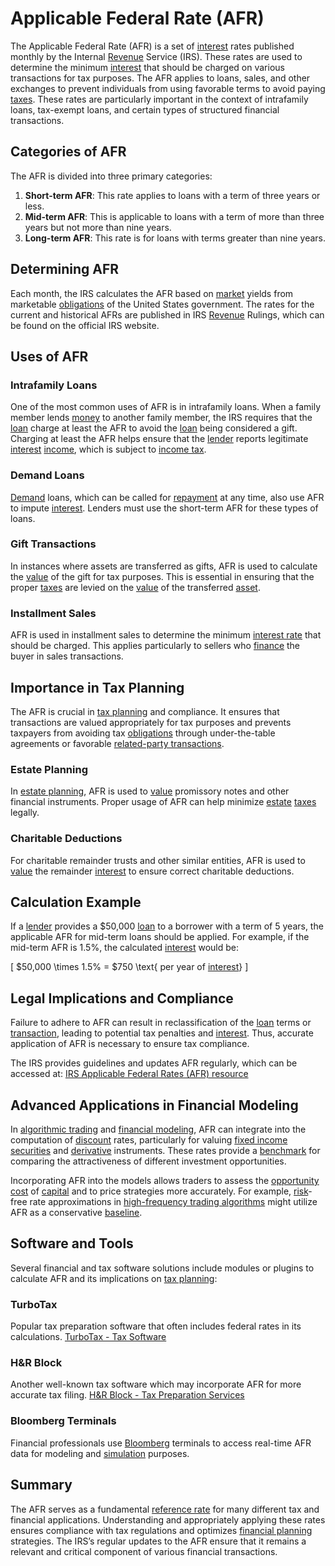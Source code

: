# Applicable Federal Rate (AFR)

The Applicable Federal Rate (AFR) is a set of [interest](../i/interest.md) rates published monthly by the Internal [Revenue](../r/revenue.md) Service (IRS). These rates are used to determine the minimum [interest](../i/interest.md) that should be charged on various transactions for tax purposes. The AFR applies to loans, sales, and other exchanges to prevent individuals from using favorable terms to avoid paying [taxes](../t/taxes.md). These rates are particularly important in the context of intrafamily loans, tax-exempt loans, and certain types of structured financial transactions.

## Categories of AFR

The AFR is divided into three primary categories:

1. **Short-term AFR**: This rate applies to loans with a term of three years or less.
2. **Mid-term AFR**: This is applicable to loans with a term of more than three years but not more than nine years.
3. **Long-term AFR**: This rate is for loans with terms greater than nine years.

## Determining AFR

Each month, the IRS calculates the AFR based on [market](../m/market.md) yields from marketable [obligations](../o/obligation.md) of the United States government. The rates for the current and historical AFRs are published in IRS [Revenue](../r/revenue.md) Rulings, which can be found on the official IRS website.

## Uses of AFR

### Intrafamily Loans

One of the most common uses of AFR is in intrafamily loans. When a family member lends [money](../m/money.md) to another family member, the IRS requires that the [loan](../l/loan.md) charge at least the AFR to avoid the [loan](../l/loan.md) being considered a gift. Charging at least the AFR helps ensure that the [lender](../l/lender.md) reports legitimate [interest](../i/interest.md) [income](../i/income.md), which is subject to [income tax](../i/income_tax.md).

### Demand Loans

[Demand](../d/demand.md) loans, which can be called for [repayment](../r/repayment.md) at any time, also use AFR to impute [interest](../i/interest.md). Lenders must use the short-term AFR for these types of loans.

### Gift Transactions

In instances where assets are transferred as gifts, AFR is used to calculate the [value](../v/value.md) of the gift for tax purposes. This is essential in ensuring that the proper [taxes](../t/taxes.md) are levied on the [value](../v/value.md) of the transferred [asset](../a/asset.md).

### Installment Sales

AFR is used in installment sales to determine the minimum [interest rate](../i/interest_rate.md) that should be charged. This applies particularly to sellers who [finance](../f/finance.md) the buyer in sales transactions.

## Importance in Tax Planning

The AFR is crucial in [tax planning](../t/tax_planning.md) and compliance. It ensures that transactions are valued appropriately for tax purposes and prevents taxpayers from avoiding tax [obligations](../o/obligation.md) through under-the-table agreements or favorable [related-party transactions](../r/related-party_transactions.md).

### Estate Planning

In [estate planning](../e/estate_planning.md), AFR is used to [value](../v/value.md) promissory notes and other financial instruments. Proper usage of AFR can help minimize [estate](../e/estate.md) [taxes](../t/taxes.md) legally.

### Charitable Deductions

For charitable remainder trusts and other similar entities, AFR is used to [value](../v/value.md) the remainder [interest](../i/interest.md) to ensure correct charitable deductions.

## Calculation Example

If a [lender](../l/lender.md) provides a $50,000 [loan](../l/loan.md) to a borrower with a term of 5 years, the applicable AFR for mid-term loans should be applied. For example, if the mid-term AFR is 1.5%, the calculated [interest](../i/interest.md) would be:

\[
$50,000 \times 1.5\% = $750 \text{ per year of [interest](../i/interest.md)}
\]

## Legal Implications and Compliance

Failure to adhere to AFR can result in reclassification of the [loan](../l/loan.md) terms or [transaction](../t/transaction.md), leading to potential tax penalties and [interest](../i/interest.md). Thus, accurate application of AFR is necessary to ensure tax compliance.

The IRS provides guidelines and updates AFR regularly, which can be accessed at:
[IRS Applicable Federal Rates (AFR) resource](https://www.irs.gov/pub/irs-drop/rr-20-01.pdf)

## Advanced Applications in Financial Modeling

In [algorithmic trading](../a/accountability.md) and [financial modeling](../f/financial_modeling.md), AFR can integrate into the computation of [discount](../d/discount.md) rates, particularly for valuing [fixed income securities](../f/fixed_income_securities.md) and [derivative](../d/derivative.md) instruments. These rates provide a [benchmark](../b/benchmark.md) for comparing the attractiveness of different investment opportunities.

Incorporating AFR into the models allows traders to assess the [opportunity cost](../o/opportunity_cost.md) of [capital](../c/capital.md) and to price strategies more accurately. For example, [risk](../r/risk.md)-free rate approximations in [high-frequency trading algorithms](../h/high-frequency_trading_algorithms.md) might utilize AFR as a conservative [baseline](../b/baseline.md).

## Software and Tools

Several financial and tax software solutions include modules or plugins to calculate AFR and its implications on [tax planning](../t/tax_planning.md):

### TurboTax

Popular tax preparation software that often includes federal rates in its calculations.
[TurboTax - Tax Software](https://turbotax.intuit.com/)

### H&R Block

Another well-known tax software which may incorporate AFR for more accurate tax filing.
[H&R Block - Tax Preparation Services](https://www.hrblock.com/)

### Bloomberg Terminals

Financial professionals use [Bloomberg](../b/bloomberg.md) terminals to access real-time AFR data for modeling and [simulation](../s/simulation_in_trading.md) purposes.

## Summary

The AFR serves as a fundamental [reference rate](../r/reference_rate.md) for many different tax and financial applications. Understanding and appropriately applying these rates ensures compliance with tax regulations and optimizes [financial planning](../f/financial_planning.md) strategies. The IRS’s regular updates to the AFR ensure that it remains a relevant and critical component of various financial transactions.